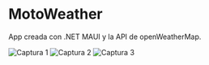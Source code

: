 # MotoWeather

App creada con .NET MAUI y la API de openWeatherMap.

![Captura 1](./Presentación/MotoWeather1.png)
![Captura 2](./Presentación/MotoWeather2.png)
![Captura 3](./Presentación/MotoWeather3.png)
